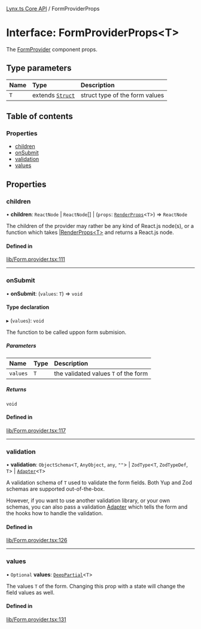 [Lynx.ts Core API](../README.md) / FormProviderProps

# Interface: FormProviderProps<T\>

The [FormProvider](../README.md#formprovider) component props.

## Type parameters

| Name | Type | Description |
| :------ | :------ | :------ |
| `T` | extends [`Struct`](../README.md#struct) | struct type of the form values |

## Table of contents

### Properties

- [children](FormProviderProps.md#children)
- [onSubmit](FormProviderProps.md#onsubmit)
- [validation](FormProviderProps.md#validation)
- [values](FormProviderProps.md#values)

## Properties

### children

• **children**: `ReactNode` \| `ReactNode`[] \| (`props`: [`RenderProps`](RenderProps.md)<`T`\>) => `ReactNode`

The children of the provider may rather be any kind of React.js node(s),
or a function which takes [<T>|RenderProps\<T\>](RenderProps.md) and
returns a React.js node.

#### Defined in

[lib/Form.provider.tsx:111](https://github.com/JoseLion/lynxts/blob/main/packages/core/src/lib/Form.provider.tsx#L111)

___

### onSubmit

• **onSubmit**: (`values`: `T`) => `void`

#### Type declaration

▸ (`values`): `void`

The function to be called uppon form submision.

##### Parameters

| Name | Type | Description |
| :------ | :------ | :------ |
| `values` | `T` | the validated values `T` of the form |

##### Returns

`void`

#### Defined in

[lib/Form.provider.tsx:117](https://github.com/JoseLion/lynxts/blob/main/packages/core/src/lib/Form.provider.tsx#L117)

___

### validation

• **validation**: `ObjectSchema`<`T`, `AnyObject`, `any`, ``""``\> \| `ZodType`<`T`, `ZodTypeDef`, `T`\> \| [`Adapter`](Adapter.md)<`T`\>

A validation schema of `T` used to validate the form fields. Both Yup and
Zod schemas are supported out-of-the-box.

However, if you want to use another validation library, or your own
schemas, you can also pass a validation [Adapter<T>](Adapter.md) which
tells the form and the hooks how to handle the validation.

#### Defined in

[lib/Form.provider.tsx:126](https://github.com/JoseLion/lynxts/blob/main/packages/core/src/lib/Form.provider.tsx#L126)

___

### values

• `Optional` **values**: [`DeepPartial`](../README.md#deeppartial)<`T`\>

The values `T` of the form. Changing this prop with a state will change
the field values as well.

#### Defined in

[lib/Form.provider.tsx:131](https://github.com/JoseLion/lynxts/blob/main/packages/core/src/lib/Form.provider.tsx#L131)
